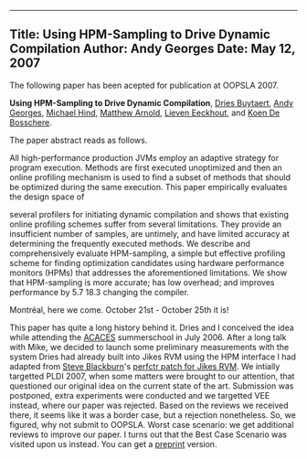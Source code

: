 -----
Title:  Using HPM-Sampling to Drive Dynamic Compilation
Author: Andy Georges
Date: May 12, 2007
-----







The following paper has been acepted for publication at OOPSLA 2007.


**Using HPM-Sampling to Drive Dynamic Compilation**, [Dries
Buytaert](http://buytaert.net/), [Andy Georges](http://itkovian.net/),
[Michael Hind](http://www.research.ibm.com/people/h/hind/), [Matthew
Arnold](http://www.research.ibm.com/people/m/marnold/), [Lieven
Eeckhout](http://www.elis.ugent.be/~leeckhou), and [Koen De
Bosschere](http://www.elis.ugent.be/~kdb).


The paper abstract reads as follows.


All high-performance production JVMs employ an adaptive strategy for
program execution. Methods are first executed unoptimized and then an
online profiling mechanism is used to find a subset of methods that
should be optimized during the same execution. This paper empirically
evaluates the design space of


several profilers for initiating dynamic compilation and shows that
existing online profiling schemes suffer from several limitations. They
provide an insufficient number of samples, are untimely, and have
limited accuracy at determining the frequently executed methods. We
describe and comprehensively evaluate HPM-sampling, a simple but
effective profiling scheme for finding optimization candidates using
hardware performance monitors (HPMs) that addresses the aforementioned
limitations. We show that HPM-sampling is more accurate; has low
overhead; and improves performance by 5.7
18.3
changing the compiler.


Montréal, here we come. October 21st - October 25th it is!


This paper has quite a long history behind it. Dries and I conceived the
idea while attending the [ACACES](http://www.hipeac.net/acaces2006/)
summerschool in July 2006. After a long talk with Mike, we decided to
launch some preliminary measurements with the system Dries had already
built into Jikes RVM using the HPM interface I had adapted from [Steve
Blackburn](http://cs.anu.edu.au/~Steve.Blackburn/)'s [perfctr patch for
Jikes RVM](http://user.it.uu.se/~mikpe/linux/perfctr/). We intially
targetted PLDI 2007, when some matters were brought to our attention,
that questioned our original idea on the current state of the art.
Submission was postponed, extra experiments were conducted and we
targetted VEE instead, where our paper was rejected. Based on the
reviews we received there, it seems like it was a border case, but a
rejection nonetheless. So, we figured, why not submit to OOPSLA. Worst
case scenario: we get additional reviews to improve our paper. I turns
out that the Best Case Scenario was visited upon us instead. You can get
a
[preprint](http://itkovian.net/base/files/papers/oopsla2007-buytaert-preprint.pdf)
version.




